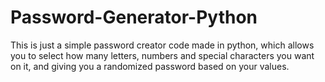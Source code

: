 # Password-Generator-Python

This is just a simple password creator code made in python, which allows you to select how many letters, numbers and special characters you want on it, and giving you a randomized password based on your values.
